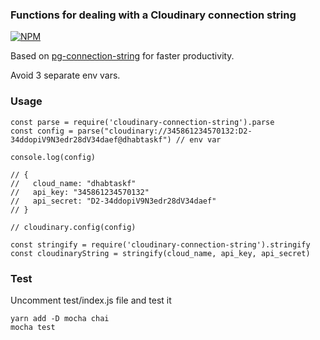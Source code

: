 ### Functions for dealing with a Cloudinary connection string

[![NPM](https://nodei.co/npm/cloudinary-connection-string.png?compact=true)](https://nodei.co/npm/cloudinary-connection-string/)

Based on [pg-connection-string](https://www.npmjs.com/package/pg-connection-string) for faster productivity.

Avoid 3 separate env vars.

### Usage

```
const parse = require('cloudinary-connection-string').parse
const config = parse("cloudinary://345861234570132:D2-34ddopiV9N3edr28dV34daef@dhabtaskf") // env var

console.log(config)

// {
//   cloud_name: "dhabtaskf"
//   api_key: "345861234570132"
//   api_secret: "D2-34ddopiV9N3edr28dV34daef"
// }

// cloudinary.config(config)
```

```
const stringify = require('cloudinary-connection-string').stringify
const cloudinaryString = stringify(cloud_name, api_key, api_secret)
```

### Test

Uncomment test/index.js file and test it

```
yarn add -D mocha chai
mocha test
```
